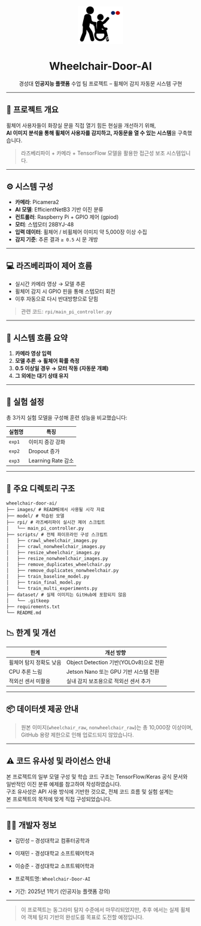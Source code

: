 
<p align="center">
  <img src="./images/wheelchair_icon.png" alt="Wheelchair Icon" width="120"/>
</p>

<h1 align="center">Wheelchair-Door-AI</h1>

<p align="center">
  경성대 <strong>인공지능 플랫폼</strong> 수업 팀 프로젝트 – 휠체어 감지 자동문 시스템 구현 
</p>

---

## 🦽 프로젝트 개요

휠체어 사용자들이 화장실 문을 직접 열기 힘든 현실을 개선하기 위해,  
**AI 이미지 분석을 통해 휠체어 사용자를 감지하고, 자동문을 열 수 있는 시스템**을 구축했습니다.

> 라즈베리파이 + 카메라 + TensorFlow 모델을 활용한 접근성 보조 시스템입니다.

---

## ⚙️ 시스템 구성

- **카메라**: Picamera2
- **AI 모델**: EfficientNetB3 기반 이진 분류
- **컨트롤러**: Raspberry Pi + GPIO 제어 (gpiod)
- **모터**: 스텝모터 28BYJ-48
- **입력 데이터**: 휠체어 / 비휠체어 이미지 약 5,000장 이상 수집
- **감지 기준**: 추론 결과 `≥ 0.5` 시 문 개방

---

## 💻 라즈베리파이 제어 흐름

- 실시간 카메라 영상 → 모델 추론
- 휠체어 감지 시 GPIO 핀을 통해 스텝모터 회전
- 이후 자동으로 다시 반대방향으로 닫힘

> 관련 코드: `rpi/main_pi_controller.py`

---

## 🌊 시스템 흐름 요약

1. **카메라 영상 입력**
2. **모델 추론 → 휠체어 확률 측정**
3. **0.5 이상일 경우 → 모터 작동 (자동문 개폐)**
4. **그 외에는 대기 상태 유지**

---

## 🧪 실험 설정

총 3가지 실험 모델을 구성해 훈련 성능을 비교했습니다:

| 실험명 | 특징 |
|--------|------|
| `exp1` | 이미지 증강 강화 |
| `exp2` | Dropout 증가 |
| `exp3` | Learning Rate 감소 |

---

## 📂 주요 디렉토리 구조
```
wheelchair-door-ai/
├── images/ # README에서 사용될 시각 자료
├── model/ # 학습된 모델 
├── rpi/ # 라즈베리파이 실시간 제어 스크립트
│   └── main_pi_controller.py
├── scripts/ # 전체 파이프라인 구성 스크립트
│   ├── crawl_wheelchair_images.py
│   ├── crawl_nonwheelchair_images.py
│   ├── resize_wheelchair_images.py
│   ├── resize_nonwheelchair_images.py
│   ├── remove_duplicates_wheelchair.py
│   ├── remove_duplicates_nonwheelchair.py
│   ├── train_baseline_model.py
│   ├── train_final_model.py
│   └── train_multi_experiments.py
├── dataset/ # 실제 이미지는 GitHub에 포함되지 않음
│   └── .gitkeep
├── requirements.txt
└── README.md

```

## 📉 한계 및 개선

| 한계 | 개선 방향 |
|------|-----------|
| 휠체어 탐지 정확도 낮음 | Object Detection 기반(YOLOv8)으로 전환 |
| CPU 추론 느림 | Jetson Nano 또는 GPU 기반 시스템 전환 |
| 적외선 센서 미활용 | 실내 감지 보조용으로 적외선 센서 추가 |

---

## 📦 데이터셋 제공 안내

> 원본 이미지(`wheelchair_raw`, `nonwheelchair_raw`)는 총 10,000장 이상이며,  
> GitHub 용량 제한으로 인해 업로드되지 않았습니다.  

---

## ⚠️ 코드 유사성 및 라이선스 안내

본 프로젝트의 일부 모델 구성 및 학습 코드 구조는 TensorFlow/Keras 공식 문서와  
일반적인 이진 분류 예제를 참고하여 작성하였습니다.  
구조 유사성은 API 사용 방식에 기반한 것으로, 전체 코드 흐름 및 실험 설계는  
본 프로젝트의 목적에 맞게 직접 구성되었습니다.

---

## 🧑‍💻 개발자 정보

- 김민성 – 경성대학교 컴퓨터공학과
- 이재민 - 경성대학교 소프트웨어학과
- 이승준 - 경성대학교 소프트웨어학과

- 프로젝트명: `Wheelchair-Door-AI`  
- 기간: 2025년 1학기 (인공지능 플랫폼 강의)

---

> 이 프로젝트는 동그라미 탐지 수준에서 마무리되었지만, 추후 에서는 실제 휠체어 객체 탐지 기반의 완성도를 목표로 도전할 예정입니다.
